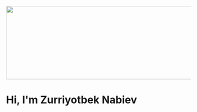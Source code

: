 <img src="https://github.com/Zurriyotbek/Zurriyotbek/blob/main/ezgif.com-gif-maker.gif" width="800" height="200" style="object-fit: cover;"/>

# Hi, I'm Zurriyotbek Nabiev
